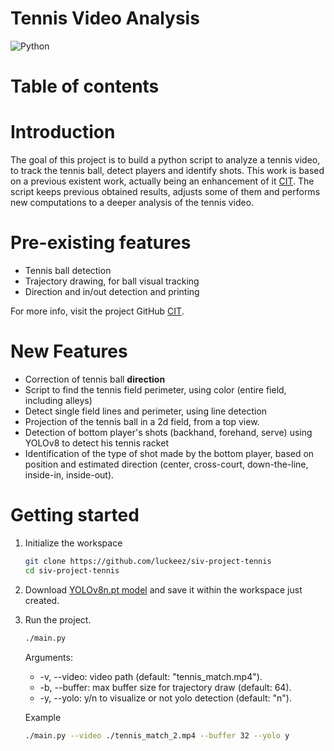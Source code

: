 # Tennis Video Analysis

<div>
    <img src="https://img.shields.io/badge/python-3670A0?style=flat&logo=python&logoColor=ffdd54" alt="Python"/>
</div>

# Table of contents

# Introduction

The goal of this project is to build a python script to analyze a tennis video, to track the tennis ball, detect players and identify shots. This work is based on a previous existent work, actually being an enhancement of it [CIT](apowdk). 
The script keeps previous obtained results, adjusts some of them and performs new computations to a deeper analysis of the tennis video.

# Pre-existing features

- Tennis ball detection
- Trajectory drawing, for ball visual tracking
- Direction and in/out detection and printing

For more info, visit the project GitHub [CIT](apowdk).

# New Features

- Correction of tennis ball **direction** 
- Script to find the tennis field perimeter, using color (entire field, including alleys)
- Detect single field lines and perimeter, using line detection
- Projection of the tennis ball in a 2d field, from a top view.
- Detection of bottom player's shots (backhand, forehand, serve) using YOLOv8 to detect his tennis racket
- Identification of the type of shot made by the bottom player, based on position and estimated direction (center, cross-court, down-the-line, inside-in, inside-out).

# Getting started

1. Initialize the workspace
    ```bash
    git clone https://github.com/luckeez/siv-project-tennis
    cd siv-project-tennis
    ```

2. Download [YOLOv8n.pt model](https://www.google.com/url?sa=t&source=web&rct=j&opi=89978449&url=https://github.com/ultralytics/assets/releases/download/v8.1.0/yolov8n.pt&ved=2ahUKEwih--ui14-FAxX4Q_EDHRcEDEwQFnoECBIQAQ&usg=AOvVaw0xT1jI0XjDZI-PC-WWmzci) and save it within the workspace just created.

3. Run the project.
    ```bash
    ./main.py
    ```
    Arguments:
    - -v, --video: video path (default: "tennis_match.mp4"). 
    - -b, --buffer: max buffer size for trajectory draw (default: 64).
    - -y, --yolo: y/n to visualize or not yolo detection (default: "n").

    Example
    ```bash
    ./main.py --video ./tennis_match_2.mp4 --buffer 32 --yolo y
    ```


